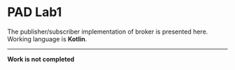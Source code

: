 PAD Lab1
===================


The publisher/subscriber implementation of broker is presented here. Working language is **Kotlin**. 

----------
**Work is not completed**



